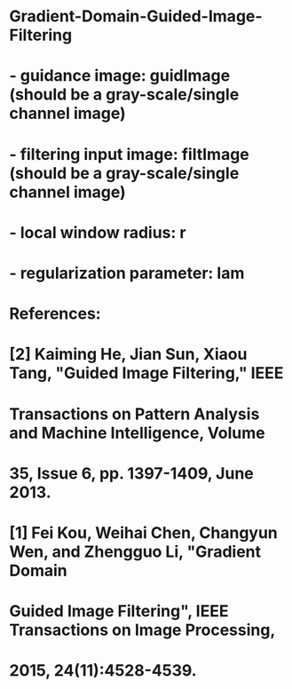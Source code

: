 # Gradient-Domain-Guided-Image-Filtering
#
#   - guidance image: guidImage (should be a gray-scale/single channel image)
#   - filtering input image: filtImage (should be a gray-scale/single channel image)
#   - local window radius: r
#   - regularization parameter: lam
#
#    References:
#      [2] Kaiming He, Jian Sun, Xiaou Tang, "Guided Image Filtering," IEEE
#       Transactions on Pattern Analysis and Machine Intelligence, Volume
#       35, Issue 6, pp. 1397-1409, June 2013.
#      [1] Fei Kou, Weihai Chen, Changyun Wen, and Zhengguo Li, "Gradient Domain 
#       Guided Image Filtering", IEEE Transactions on Image Processing, 
#       2015, 24(11):4528-4539.
